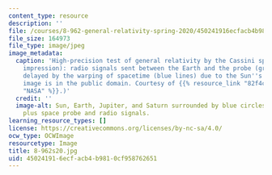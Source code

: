 ```yaml
---
content_type: resource
description: ''
file: /courses/8-962-general-relativity-spring-2020/450241916ecfacb4b9810cf958762651_8-962s20.jpg
file_size: 164973
file_type: image/jpeg
image_metadata:
  caption: 'High-precision test of general relativity by the Cassini space probe (artist''s
    impression): radio signals sent between the Earth and the probe (green wave) are
    delayed by the warping of spacetime (blue lines) due to the Sun''s mass. (This
    image is in the public domain. Courtesy of {{% resource_link "82f4c436-b39a-4c89-bf39-fe486ce1a8ed"
    "NASA" %}}.)'
  credit: ''
  image-alt: Sun, Earth, Jupiter, and Saturn surrounded by blue circles and lines,
    plus space probe and radio signals.
learning_resource_types: []
license: https://creativecommons.org/licenses/by-nc-sa/4.0/
ocw_type: OCWImage
resourcetype: Image
title: 8-962s20.jpg
uid: 45024191-6ecf-acb4-b981-0cf958762651
---
```

